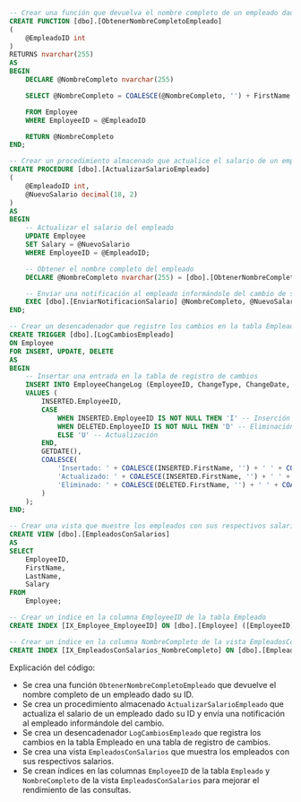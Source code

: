 ```sql
-- Crear una función que devuelva el nombre completo de un empleado dado su ID
CREATE FUNCTION [dbo].[ObtenerNombreCompletoEmpleado]
(
    @EmpleadoID int
)
RETURNS nvarchar(255)
AS
BEGIN
    DECLARE @NombreCompleto nvarchar(255)

    SELECT @NombreCompleto = COALESCE(@NombreCompleto, '') + FirstName + ' '

    FROM Employee
    WHERE EmployeeID = @EmpleadoID

    RETURN @NombreCompleto
END;

-- Crear un procedimiento almacenado que actualice el salario de un empleado dado su ID
CREATE PROCEDURE [dbo].[ActualizarSalarioEmpleado]
(
    @EmpleadoID int,
    @NuevoSalario decimal(18, 2)
)
AS
BEGIN
    -- Actualizar el salario del empleado
    UPDATE Employee
    SET Salary = @NuevoSalario
    WHERE EmployeeID = @EmpleadoID;

    -- Obtener el nombre completo del empleado
    DECLARE @NombreCompleto nvarchar(255) = [dbo].[ObtenerNombreCompletoEmpleado](@EmpleadoID);

    -- Enviar una notificación al empleado informándole del cambio de salario
    EXEC [dbo].[EnviarNotificacionSalario] @NombreCompleto, @NuevoSalario;
END;

-- Crear un desencadenador que registre los cambios en la tabla Empleado
CREATE TRIGGER [dbo].[LogCambiosEmpleado]
ON Employee
FOR INSERT, UPDATE, DELETE
AS
BEGIN
    -- Insertar una entrada en la tabla de registro de cambios
    INSERT INTO EmployeeChangeLog (EmployeeID, ChangeType, ChangeDate, ChangeDetails)
    VALUES (
        INSERTED.EmployeeID,
        CASE
            WHEN INSERTED.EmployeeID IS NOT NULL THEN 'I' -- Inserción
            WHEN DELETED.EmployeeID IS NOT NULL THEN 'D' -- Eliminación
            ELSE 'U' -- Actualización
        END,
        GETDATE(),
        COALESCE(
            'Insertado: ' + COALESCE(INSERTED.FirstName, '') + ' ' + COALESCE(INSERTED.LastName, ''),
            'Actualizado: ' + COALESCE(INSERTED.FirstName, '') + ' ' + COALESCE(INSERTED.LastName, '') + ' (Antes: ' + COALESCE(DELETED.FirstName, '') + ' ' + COALESCE(DELETED.LastName, '') + ')',
            'Eliminado: ' + COALESCE(DELETED.FirstName, '') + ' ' + COALESCE(DELETED.LastName, '')
        )
    );
END;

-- Crear una vista que muestre los empleados con sus respectivos salarios
CREATE VIEW [dbo].[EmpleadosConSalarios]
AS
SELECT
    EmployeeID,
    FirstName,
    LastName,
    Salary
FROM
    Employee;

-- Crear un índice en la columna EmployeeID de la tabla Empleado
CREATE INDEX [IX_Employee_EmployeeID] ON [dbo].[Employee] ([EmployeeID]);

-- Crear un índice en la columna NombreCompleto de la vista EmpleadosConSalarios
CREATE INDEX [IX_EmpleadosConSalarios_NombreCompleto] ON [dbo].[EmpleadosConSalarios] (FirstName, LastName);
```

Explicación del código:

* Se crea una función `ObtenerNombreCompletoEmpleado` que devuelve el nombre completo de un empleado dado su ID.
* Se crea un procedimiento almacenado `ActualizarSalarioEmpleado` que actualiza el salario de un empleado dado su ID y envía una notificación al empleado informándole del cambio.
* Se crea un desencadenador `LogCambiosEmpleado` que registra los cambios en la tabla Empleado en una tabla de registro de cambios.
* Se crea una vista `EmpleadosConSalarios` que muestra los empleados con sus respectivos salarios.
* Se crean índices en las columnas `EmployeeID` de la tabla `Empleado` y `NombreCompleto` de la vista `EmpleadosConSalarios` para mejorar el rendimiento de las consultas.